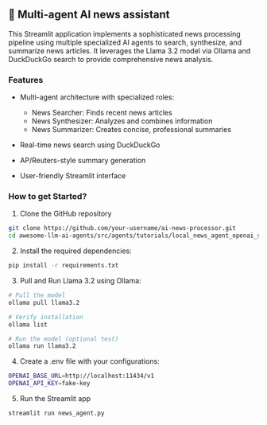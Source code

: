 ## 📰 Multi-agent AI news assistant
This Streamlit application implements a sophisticated news processing pipeline using multiple specialized AI agents to search, synthesize, and summarize news articles. It leverages the Llama 3.2 model via Ollama and DuckDuckGo search to provide comprehensive news analysis.


### Features
- Multi-agent architecture with specialized roles:
    - News Searcher: Finds recent news articles
    - News Synthesizer: Analyzes and combines information
    - News Summarizer: Creates concise, professional summaries

- Real-time news search using DuckDuckGo
- AP/Reuters-style summary generation
- User-friendly Streamlit interface


### How to get Started?

1. Clone the GitHub repository
```bash
git clone https://github.com/your-username/ai-news-processor.git
cd awesome-llm-ai-agents/src/agents/tutorials/local_news_agent_openai_swarm
```

2. Install the required dependencies:

```bash
pip install -r requirements.txt
```

3. Pull and Run Llama 3.2 using Ollama:

```bash
# Pull the model
ollama pull llama3.2

# Verify installation
ollama list

# Run the model (optional test)
ollama run llama3.2
```

4. Create a .env file with your configurations:
```bash
OPENAI_BASE_URL=http://localhost:11434/v1
OPENAI_API_KEY=fake-key 
```
5. Run the Streamlit app
```bash
streamlit run news_agent.py
```